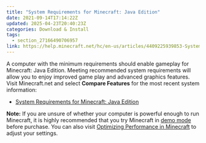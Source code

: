 ```yaml
---
title: "System Requirements for Minecraft: Java Edition"
date: 2021-09-14T17:14:22Z
updated: 2025-04-23T20:40:23Z
categories: Download & Install
tags:
  - section_27166490706957
link: https://help.minecraft.net/hc/en-us/articles/4409225939853-System-Requirements-for-Minecraft-Java-Edition
---
```


A computer with the minimum requirements should enable gameplay for Minecraft: Java Edition. Meeting recommended system requirements will allow you to enjoy improved game play and advanced graphics features. Visit Minecraft.net and select **Compare Features** for the most recent system information:

- [System Requirements for Minecraft: Java Edition](https://www.minecraft.net/en-us/store/minecraft-deluxe-collection-pc?tabs=%7B%22details%22%3A1%7D#accordionv1-b6c8df09da-item-7739893325:~:text=Java%20System%20Requirements)

**Note:** If you are unsure of whether your computer is powerful enough to run Minecraft, it is highly recommended that you try Minecraft in [demo mode](./Minecraft-Java-Edition-Demo-Mode.md) before purchase. You can also visit [Optimizing Performance in Minecraft](../Performance-Troubleshooting/Optimizing-Minecraft-Bedrock-Edition-Video-Settings-and-Performance.md) to adjust your settings.
